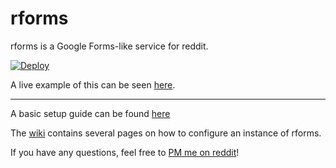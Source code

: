 # rforms

rforms is a Google Forms-like service for reddit.

[![Deploy](https://www.herokucdn.com/deploy/button.svg)](https://heroku.com/deploy?template=https://github.com/jakeable/rforms/tree/master)

A live example of this can be seen [here](https://rformstest.herokuapp.com).

---

A basic setup guide can be found [here](https://github.com/Jakeable/rforms/wiki/Setup)

The [wiki](https://github.com/Jakeable/rforms/wiki) contains several pages on how to configure an instance of rforms. 

If you have any questions, feel free to [PM me on reddit](https://www.reddit.com/message/compose/?to=Jakeable)!
